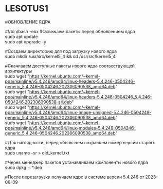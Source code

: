 # LESOTUS1
#ОБНОВЛЕНИЕ ЯДРА

#!/bin/bash -eux
#Освежаем пакеты перед обновлением ядра  
sudo apt update  
sudo apt upgrade -y  

#Создаем директорию для под загрузку нового ядра  
sudo mkdir /usr/src/kernel5_4 && cd /usr/src/kernel5_4  

#Скачиваем доступные пакеты нового ядра соотвествующей архитектуры  
sudo wget "https://kernel.ubuntu.com/~kernel-ppa/mainline/v5.4.246/amd64/linux-headers-5.4.246-0504246-generic_5.4.246-0504246.202306090538_amd64.deb"  
sudo wget "https://kernel.ubuntu.com/~kernel-ppa/mainline/v5.4.246/amd64/linux-headers-5.4.246-0504246_5.4.246-0504246.202306090538_all.deb"  
sudo wget "https://kernel.ubuntu.com/~kernel-ppa/mainline/v5.4.246/amd64/linux-image-unsigned-5.4.246-0504246-generic_5.4.246-0504246.202306090538_amd64.deb"  
sudo wget "https://kernel.ubuntu.com/~kernel-ppa/mainline/v5.4.246/amd64/linux-modules-5.4.246-0504246-generic_5.4.246-0504246.202306090538_amd64.deb"  

#Для наглядности, перед обновлчем сохраняем номер версии старого ядра  
sudo uname -sr > old_kernel.txt  

#Через менеджер пакетов устанавливаем компоненты нового ядра  
sudo dpkg -i *.deb  

#После перезагрузки получаем ядро в системе версии 5.4.246 от 2023-06-09  
